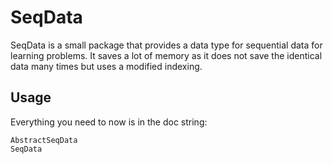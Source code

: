 # SeqData

SeqData is a small package that provides a data type for sequential data for learning problems. It saves a lot of memory as it does not save the identical data many times but uses a modified indexing.

## Usage

Everything you need to now is in the doc string:

```@docs
AbstractSeqData
SeqData
```
